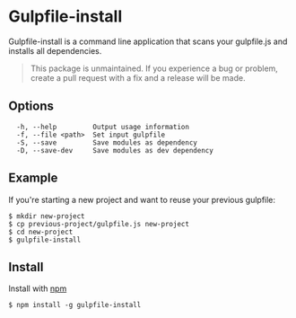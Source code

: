 # Gulpfile-install
Gulpfile-install is a command line application that scans your gulpfile.js and installs all dependencies.

> This package is unmaintained. If you experience a bug or problem, create a pull request with a fix and a release will be made.

## Options
```
  -h, --help         Output usage information
  -f, --file <path>  Set input gulpfile
  -S, --save         Save modules as dependency
  -D, --save-dev     Save modules as dev dependency
```

## Example
If you're starting a new project and want to reuse your previous gulpfile:
```
$ mkdir new-project
$ cp previous-project/gulpfile.js new-project
$ cd new-project
$ gulpfile-install
```

## Install
Install with [npm](https://npmjs.org/package/gulpfile-install)
```
$ npm install -g gulpfile-install
```
